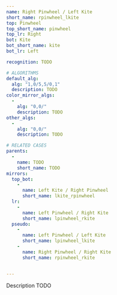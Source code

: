 ```yaml
---
name: Right Pinwheel / Left Kite
short_name: rpinwheel_lkite
top: Pinwheel
top_short_name: pinwheel
top_lr: Right
bot: Kite
bot_short_name: kite
bot_lr: Left

recognition: TODO

# ALGORITHMS
default_alg:
  alg: "1,0/5,5/0,1"
  description: TODO
color_mirror_algs:
  -
    alg: "0,0/"
    description: TODO
other_algs:
  -
    alg: "0,0/"
    description: TODO

# RELATED CASES
parents:
  -
    name: TODO
    short_name: TODO
mirrors:
  top_bot:
    -
      name: Left Kite / Right Pinwheel
      short_name: lkite_rpinwheel
  lr:
    -
      name: Left Pinwheel / Right Kite
      short_name: lpinwheel_rkite
  pseudo:
    -
      name: Left Pinwheel / Left Kite
      short_name: lpinwheel_lkite
    -
      name: Right Pinwheel / Right Kite
      short_name: rpinwheel_rkite


---
```


Description TODO

